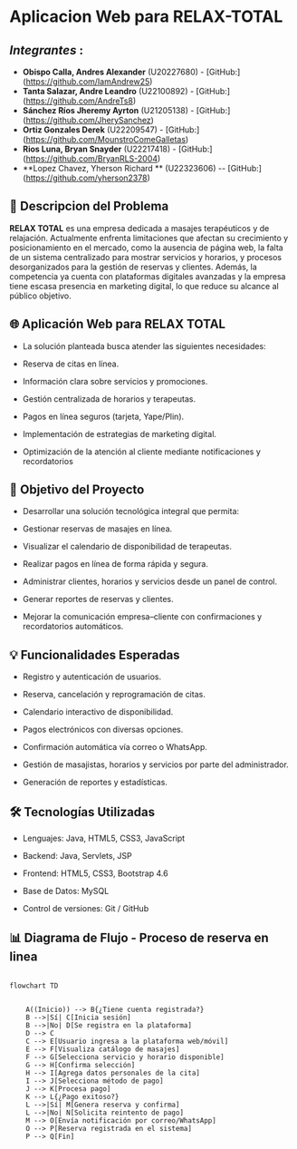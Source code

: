 # Aplicacion Web para RELAX-TOTAL
## _Integrantes_ :

- **Obispo Calla, Andres Alexander** (U20227680) - [GitHub:] (https://github.com/IamAndrew25)
- **Tanta Salazar, Andre Leandro** (U22100892) - [GitHub:] (https://github.com/AndreTs8)
- **Sánchez Ríos Jheremy Ayrton** (U21205138) - [GitHub:] (https://github.com/JherySanchez)
- **Ortiz Gonzales Derek** (U22209547) - [GitHub:] (https://github.com/MounstroComeGalletas)
- **Rios Luna, Bryan Snayder**  (U22217418) - [GitHub:] (https://github.com/BryanRLS-2004)
- **Lopez Chavez, Yherson Richard ** (U22323606) -- [GitHub:] (https://github.com/yherson2378)


## 📝 Descripcion del Problema

**RELAX TOTAL** es una empresa dedicada a masajes terapéuticos y de relajación. Actualmente enfrenta limitaciones que afectan su crecimiento y posicionamiento en el mercado, como la ausencia de página web, la falta de un sistema centralizado para mostrar servicios y horarios, y procesos desorganizados para la gestión de reservas y clientes. Además, la competencia ya cuenta con plataformas digitales avanzadas y la empresa tiene escasa presencia en marketing digital, lo que reduce su alcance al público objetivo.

## 🌐 Aplicación Web para RELAX TOTAL

* La solución planteada busca atender las siguientes necesidades:

* Reserva de citas en línea.

* Información clara sobre servicios y promociones.

* Gestión centralizada de horarios y terapeutas.

* Pagos en línea seguros (tarjeta, Yape/Plin).

* Implementación de estrategias de marketing digital.

* Optimización de la atención al cliente mediante notificaciones y recordatorios

## 🎯 Objetivo del Proyecto

- Desarrollar una solución tecnológica integral que permita:

- Gestionar reservas de masajes en línea.

- Visualizar el calendario de disponibilidad de terapeutas.

- Realizar pagos en línea de forma rápida y segura.

- Administrar clientes, horarios y servicios desde un panel de control.

- Generar reportes de reservas y clientes.

- Mejorar la comunicación empresa–cliente con confirmaciones y recordatorios automáticos.

## 💡 Funcionalidades Esperadas

- Registro y autenticación de usuarios.

- Reserva, cancelación y reprogramación de citas.

- Calendario interactivo de disponibilidad.

- Pagos electrónicos con diversas opciones.

- Confirmación automática vía correo o WhatsApp.

- Gestión de masajistas, horarios y servicios por parte del administrador.

- Generación de reportes y estadísticas.

## 🛠️ Tecnologías Utilizadas

- Lenguajes: Java, HTML5, CSS3, JavaScript

- Backend: Java, Servlets, JSP

- Frontend: HTML5, CSS3, Bootstrap 4.6

- Base de Datos: MySQL

- Control de versiones: Git / GitHub

## 📊 Diagrama de Flujo  - Proceso de reserva en linea

```mermaid

flowchart TD

   
    A((Inicio)) --> B{¿Tiene cuenta registrada?}
    B -->|Sí| C[Inicia sesión]
    B -->|No| D[Se registra en la plataforma]
    D --> C
    C --> E[Usuario ingresa a la plataforma web/móvil]
    E --> F[Visualiza catálogo de masajes]
    F --> G[Selecciona servicio y horario disponible]
    G --> H[Confirma selección]
    H --> I[Agrega datos personales de la cita]
    I --> J[Selecciona método de pago]
    J --> K[Procesa pago]
    K --> L{¿Pago exitoso?}
    L -->|Sí| M[Genera reserva y confirma]
    L -->|No| N[Solicita reintento de pago]
    M --> O[Envía notificación por correo/WhatsApp]
    O --> P[Reserva registrada en el sistema]
    P --> Q[Fin]












